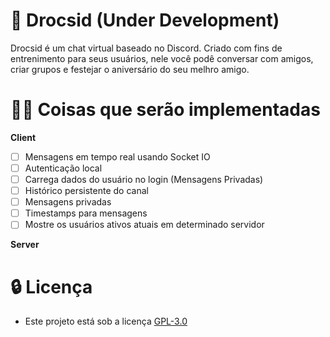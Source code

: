 # 👾 Drocsid (Under Development)

Drocsid é um chat virtual baseado no Discord. Criado com fins de entrenimento para seus usuários, nele você podê conversar com amigos, criar grupos e festejar o aniversário do seu melhro amigo.

# 🧙‍♂️ Coisas que serão implementadas

**Client**

- [ ] Mensagens em tempo real usando Socket IO
- [ ] Autenticação local
- [ ] Carrega dados do usuário no login (Mensagens Privadas)
- [ ] Histórico persistente do canal
- [ ] Mensagens privadas
- [ ] Timestamps para mensagens
- [ ] Mostre os usuários ativos atuais em determinado servidor

**Server**

# 🔒 Licença

- Este projeto está sob a licença [GPL-3.0](https://github.com/zevdvlpr/drocsid/blob/master/LICENSE)
